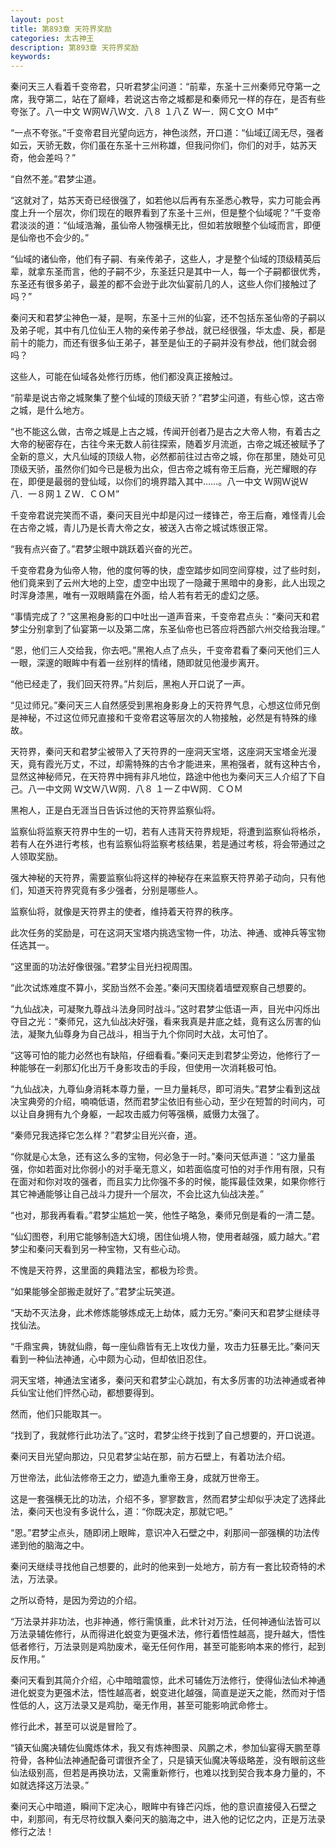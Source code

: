 ```yaml
---
layout: post
title: 第893章 天符界奖励
categories: 太古神王
description: 第893章 天符界奖励
keywords:
---
```


秦问天三人看着千变帝君，只听君梦尘问道：“前辈，东圣十三州秦师兄夺第一之席，我夺第二，站在了巅峰，若说这古帝之城都是和秦师兄一样的存在，是否有些夸张了。八一中文  Ｗ网Ｗ八Ｗ文．八８ １八Ｚ Ｗ一．网Ｃ文Ｏ Ｍ中”

“一点不夸张。”千变帝君目光望向远方，神色淡然，开口道：“仙域辽阔无尽，强者如云，天骄无数，你们虽在东圣十三州称雄，但我问你们，你们的对手，姑苏天奇，他会差吗？”

“自然不差。”君梦尘道。

“这就对了，姑苏天奇已经很强了，如若他以后再有东圣悉心教导，实力可能会再度上升一个层次，你们现在的眼界看到了东圣十三州，但是整个仙域呢？”千变帝君淡淡的道：“仙域浩瀚，虽仙帝人物强横无比，但如若放眼整个仙域而言，即便是仙帝也不会少的。”

“仙域的诸仙帝，他们有子嗣、有亲传弟子，这些人，才是整个仙域的顶级精英后辈，就拿东圣而言，他的子嗣不少，东圣廷只是其中一人，每一个子嗣都很优秀，东圣还有很多弟子，最差的都不会逊于此次仙宴前几的人，这些人你们接触过了吗？”

秦问天和君梦尘神色一凝，是啊，东圣十三州的仙宴，还不包括东圣仙帝的子嗣以及弟子呢，其中有几位仙王人物的亲传弟子参战，就已经很强，华太虚、戾，都是前十的能力，而还有很多仙王弟子，甚至是仙王的子嗣并没有参战，他们就会弱吗？

这些人，可能在仙域各处修行历练，他们都没真正接触过。

“前辈是说古帝之城聚集了整个仙域的顶级天骄？”君梦尘问道，有些心惊，这古帝之城，是什么地方。

“也不能这么做，古帝之城是上古之城，传闻开创者乃是古之大帝人物，有着古之大帝的秘密存在，古往今来无数人前往探索，随着岁月流逝，古帝之城还被赋予了全新的意义，大凡仙域的顶级人物，必然都前往过古帝之城，你在那里，随处可见顶级天骄，虽然你们如今已是极为出众，但古帝之城有帝王后裔，光芒耀眼的存在，即便是最弱的登仙域，以你们的境界踏入其中……。八一中文  Ｗ网Ｗ说Ｗ八．一８网１ＺＷ．ＣＯＭ”

千变帝君说完笑而不语，秦问天目光中却是闪过一缕锋芒，帝王后裔，难怪青儿会在古帝之城，青儿乃是长青大帝之女，被送入古帝之城试炼很正常。

“我有点兴奋了。”君梦尘眼中跳跃着兴奋的光芒。

千变帝君身为仙帝人物，他的度何等的快，虚空踏步如同空间穿梭，过了些时刻，他们竟来到了云州大地的上空，虚空中出现了一隐藏于黑暗中的身影，此人出现之时浑身漆黑，唯有一双眼睛露在外面，给人若有若无的虚幻之感。

“事情完成了？”这黑袍身影的口中吐出一道声音来，千变帝君点头：“秦问天和君梦尘分别拿到了仙宴第一以及第二席，东圣仙帝也已答应将西部六州交给我治理。”

“恩，他们三人交给我，你去吧。”黑袍人点了点头，千变帝君看了秦问天他们三人一眼，深邃的眼眸中有着一丝别样的情绪，随即就见他漫步离开。

“他已经走了，我们回天符界。”片刻后，黑袍人开口说了一声。

“见过师兄。”秦问天三人自然感受到黑袍身影身上的天符界气息，心想这位师兄倒是神秘，不过这位师兄直接和千变帝君这等层次的人物接触，必然是有特殊的缘故。

天符界，秦问天和君梦尘被带入了天符界的一座洞天宝塔，这座洞天宝塔金光漫天，竟有霞光万丈，不过，却需特殊的古令才能进来，黑袍强者，就有这种古令，显然这神秘师兄，在天符界中拥有非凡地位，路途中他也为秦问天三人介绍了下自己。八一中文网 Ｗ文Ｗ八Ｗ网．八８ １一Ｚ中Ｗ网．ＣＯＭ

黑袍人，正是白无涯当日告诉过他的天符界监察仙将。

监察仙将监察天符界中生的一切，若有人违背天符界规矩，将遭到监察仙将格杀，若有人在外进行考核，也有监察仙将监察考核结果，若是通过考核，将会带通过之人领取奖励。

强大神秘的天符界，需要监察仙将这样的神秘存在来监察天符界弟子动向，只有他们，知道天符界究竟有多少强者，分别是哪些人。

监察仙将，就像是天符界主的使者，维持着天符界的秩序。

此次任务的奖励是，可在这洞天宝塔内挑选宝物一件，功法、神通、或神兵等宝物任选其一。

“这里面的功法好像很强。”君梦尘目光扫视周围。

“此次试炼难度不算小，奖励当然不会差。”秦问天围绕着墙壁观察自己想要的。

“九仙战决，可凝聚九尊战斗法身同时战斗。”这时君梦尘低语一声，目光中闪烁出夺目之光：“秦师兄，这九仙战决好强，看来我真是井底之蛙，竟有这么厉害的仙法，凝聚九仙尊身为自己战斗，相当于九个你同时大战，太可怕了。

“这等可怕的能力必然也有缺陷，仔细看看。”秦问天走到君梦尘旁边，他修行了一种能够在一刹那幻化出万千身影攻击的手段，但使用一次消耗极可怕。

“九仙战决，九尊仙身消耗本尊力量，一旦力量耗尽，即可消失。”君梦尘看到这战决宝典旁的介绍，喃喃低语，然而君梦尘依旧有些心动，至少在短暂的时间内，可以让自身拥有九个身躯，一起攻击威力何等强横，威慑力太强了。

“秦师兄我选择它怎么样？”君梦尘目光兴奋，道。

“你就是心太急，还有这么多的宝物，何必急于一时。”秦问天低声道：“这力量虽强，你如若面对比你弱小的对手毫无意义，如若面临度可怕的对手作用有限，只有在面对和你对攻的强者，而且实力比你强不多的时候，能挥最佳效果，如果你修行其它神通能够让自己战斗力提升一个层次，不会比这九仙战决差。”

“也对，那我再看看。”君梦尘尴尬一笑，他性子略急，秦师兄倒是看的一清二楚。

“仙幻图卷，利用它能够制造大幻境，困住仙境人物，使用者越强，威力越大。”君梦尘和秦问天看到另一种宝物，又有些心动。

不愧是天符界，这里面的典籍法宝，都极为珍贵。

“如果能够全部搬走就好了。”君梦尘玩笑道。

“天劫不灭法身，此术修炼能够炼成无上劫体，威力无穷。”秦问天和君梦尘继续寻找仙法。

“千鼎宝典，铸就仙鼎，每一座仙鼎皆有无上攻伐力量，攻击力狂暴无比。”秦问天看到一种仙法神通，心中颇为心动，但却依旧忍住。

洞天宝塔，神通法宝诸多，秦问天和君梦尘心跳加，有太多厉害的功法神通或者神兵仙宝让他们怦然心动，都想要得到。

然而，他们只能取其一。

“找到了，我就修行此功法了。”这时，君梦尘终于找到了自己想要的，开口说道。

秦问天目光望向那边，只见君梦尘站在那，前方石壁上，有着功法介绍。

万世帝法，此仙法修帝王之力，塑造九重帝王身，成就万世帝王。

这是一套强横无比的功法，介绍不多，寥寥数言，然而君梦尘却似乎决定了选择此法，秦问天也没有多说什么，道：“你既决定，那就它吧。”

“恩。”君梦尘点头，随即闭上眼眸，意识冲入石壁之中，刹那间一部强横的功法传递到他的脑海之中。

秦问天继续寻找他自己想要的，此时的他来到一处地方，前方有一套比较奇特的术法，万法录。

之所以奇特，是因为旁边的介绍。

“万法录并非功法，也非神通，修行需慎重，此术针对万法，任何神通仙法皆可以万法录辅佐修行，从而得进化蜕变为更强术法，修行着悟性越高，提升越大，悟性低者修行，万法录则是鸡肋废术，毫无任何作用，甚至可能影响本来的修行，起到反作用。”

秦问天看到其简介介绍，心中暗暗震惊，此术可辅佐万法修行，使得仙法仙术神通进化蜕变为更强术法，悟性越高者，蜕变进化越强，简直是逆天之能，然而对于悟性低的人，这万法录又是鸡肋，毫无作用，甚至可能影响武命修士。

修行此术，甚至可以说是冒险了。

“镇天仙魔决辅佐仙魔炼体术，我又有炼神图录、风鹏之术，参加仙宴得天鹏至尊符骨，各种仙法神通配备可谓很齐全了，只是镇天仙魔决等级略差，没有眼前这些仙法级别高，但若是再换功法，又需重新修行，也难以找到契合我本身力量的，不如就选择这万法录。”

秦问天心中暗道，瞬间下定决心，眼眸中有锋芒闪烁，他的意识直接侵入石壁之中，刹那间，有无尽符纹飘入秦问天的脑海之中，进入他的记忆之内，正是万法录修行之法！
